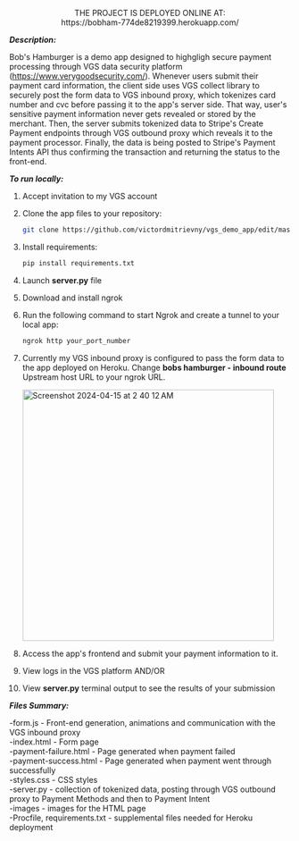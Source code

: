 


<p align="center">
     THE PROJECT IS DEPLOYED ONLINE AT:  <br>
   https://bobham-774de8219399.herokuapp.com/
</p>




_**Description:**_

Bob's Hamburger is a demo app designed to highgligh secure payment processing through VGS data security platform (https://www.verygoodsecurity.com/). 
Whenever users submit their payment card information, the client side uses VGS collect library to securely post the form data to VGS inbound proxy, which tokenizes card number and cvc before passing it to the app's server side.
That way, user's sensitive payment information never gets revealed or stored by the merchant. Then, the server submits tokenized data to Stripe's Create Payment endpoints through VGS outbound proxy which reveals it to the payment processor.
Finally, the data is being posted to Stripe's Payment Intents API thus confirming the transaction and returning the status to the front-end.




_**To run locally:**_ <br>

1. Accept invitation to my VGS account
2. Clone the app files to your repository:
   ```bash
   git clone https://github.com/victordmitrievny/vgs_demo_app/edit/master
   ```
3. Install requirements:
     ```bash
     pip install requirements.txt
     ```
3. Launch **server.py** file
4. Download and install ngrok
5. Run the following command to start Ngrok and create a tunnel to your local app:
   ```bash
   ngrok http your_port_number
   ```
7. Currently my VGS inbound proxy is configured to pass the form data to the app deployed on Heroku. Change **bobs hamburger - inbound route** Upstream host URL to your ngrok URL.

    <img width="450" alt="Screenshot 2024-04-15 at 2 40 12 AM" src="https://github.com/victordmitrievny/vgs_demo_app/assets/125769590/1f5bf31d-d067-4d8a-a5ee-42113f245ab2">



9. Access the app's frontend and submit your payment information to it.
10. View logs in the VGS platform AND/OR
11. View **server.py** terminal output to see the results of your submission



 
_**Files Summary:**_ <br>

-form.js - Front-end generation, animations and communication with the VGS inbound proxy <br>
-index.html - Form page <br>
-payment-failure.html - Page generated when payment failed <br>
-payment-success.html - Page generated when payment went through successfully <br>
-styles.css - CSS styles <br>
-server.py - collection of tokenized data, posting through VGS outbound proxy to Payment Methods and then to Payment Intent<br>
-images - images for the HTML page <br>
-Procfile, requirements.txt - supplemental files needed for Heroku deployment <br>
 
